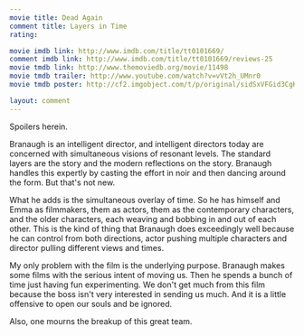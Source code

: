 ```yaml
---
movie title: Dead Again
comment title: Layers in Time
rating: 

movie imdb link: http://www.imdb.com/title/tt0101669/
comment imdb link: http://www.imdb.com/title/tt0101669/reviews-25
movie tmdb link: http://www.themoviedb.org/movie/11498
movie tmdb trailer: http://www.youtube.com/watch?v=vVt2h_UMnr0
movie tmdb poster: http://cf2.imgobject.com/t/p/original/sidSxVFGid3CgK8OESXUKwDg4q9.jpg

layout: comment
---
```


Spoilers herein.

Branaugh is an intelligent director, and intelligent directors today are concerned with simultaneous visions of resonant levels. The standard layers are the story and the modern reflections on the story. Branaugh handles this expertly by casting the effort in noir and then dancing around the form. But that's not new.

What he adds is the simultaneous overlay of time. So he has himself and Emma as filmmakers, them as actors, them as the contemporary characters, and the older characters, each weaving and bobbing in and out of each other. This is the kind of thing that Branaugh does exceedingly well because he can control from both directions, actor pushing multiple characters and director pulling different views and times.

My only problem with the film is the underlying purpose. Branaugh makes some films with the serious intent of moving us. Then he spends a bunch of time just having fun experimenting. We don't get much from this film because the boss isn't very interested in sending us much. And it is a little offensive to open our souls and be ignored.

Also, one mourns the breakup of this great team.
